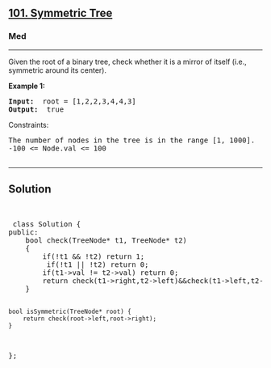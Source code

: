 
<h2><a href="https://leetcode.com/problems/symmetric-tree/">101. Symmetric Tree</a></h2>
<h3>Med</h3>
<hr>
<div><p>
Given the root of a binary tree, check whether it is a mirror of itself (i.e., symmetric around its center).
</p>


<p><strong>Example 1:</strong></p>
<pre><strong>Input:</strong>  root = [1,2,2,3,4,4,3]
<strong>Output:</strong>  true
</pre>


Constraints:
<pre>
The number of nodes in the tree is in the range [1, 1000].
-100 <= Node.val <= 100
 
</pre>
<hr>
 <h2><strong><b>Solution</b></strong></h2>
 <br>
 <pre>
 class Solution {
public:
    bool check(TreeNode* t1, TreeNode* t2)
    {
        if(!t1 && !t2) return 1;
         if(!t1 || !t2) return 0;
        if(t1->val != t2->val) return 0; 
        return check(t1->right,t2->left)&&check(t1->left,t2->right);
    }
    
    bool isSymmetric(TreeNode* root) {
        return check(root->left,root->right);
    }
};
 </pre>

